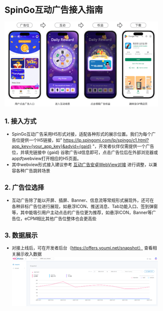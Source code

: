 # SpinGo互动广告接入指南

![SpinGo业务流程](https://github.com/youmi-obg/Documentation/raw/main/images/spingo.png)

## 1. 接入方式

- SpinGo互动广告采用H5形式对接，适配各种形式的展示位置。我们为每个广告位提供一个H5链接，如" https://lp.spingomi.com/lp/spingo/c1.html?app_key={your_app_key}&advid={gaid} "，开发者伙伴仅需提供一个广告位，并填充链接中 {gaid} 谷歌广告id信息即可，点击广告位后在外部浏览器或app内webview打开相应的H5页面。
- 其中webview形式接入建议参考 [互动广告安卓WebView对接](https://github.com/youmi-obg/Documentation/blob/main/InteractiveAdsWebView_cn.md) 进行调整，以兼容各种广告跳转场景

## 2. 广告位选择

- 互动广告除了能以开屏、插屏、Banner、信息流等常规形式展现外，还可在各种非标广告位进行展现，如悬浮ICON、推送消息、Tab功能入口、签到弹窗等，其中能吸引用户主动点击的广告位更为推荐，如悬浮ICON，Banner等广告位，eCPM相比其他广告位整体也会更高些

## 3. 数据展示

- 对接上线后，可在开发者后台（https://offers.youmi.net/snapshot） 查看相关展示收入数据
![开发者后台](https://github.com/youmi-obg/Documentation/raw/main/images/backend2.png)
